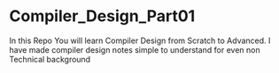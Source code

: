 # Compiler_Design_Part01
In this Repo You will learn Compiler Design from Scratch to Advanced. I have made compiler design notes simple to understand for even non Technical background<br>
